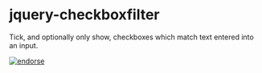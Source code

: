 jquery-checkboxfilter
=====================

Tick, and optionally only show, checkboxes which match text entered into an input. 

[![endorse](https://api.coderwall.com/djmelonz/endorsecount.png)](https://coderwall.com/djmelonz)

